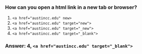 ### How can you open a html link in a new tab or browser?

1. `<a href="austincc.edu" new>`
2. `<a href="austincc.edu" target="new">`
3. `<a href="austincc.edu" target="_new">`
3. `<a href="austincc.edu" target="_blank">`

### Answer: 4, `<a href="austincc.edu" target="_blank">`

